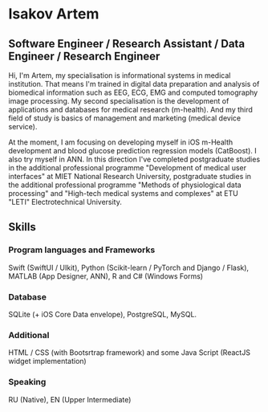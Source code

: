 # Isakov Artem
## Software Engineer / Research Assistant / Data Engineer / Research Engineer
Hi, I'm Artem, my specialisation is informational systems in medical institution. That means I'm trained in digital data preparation and analysis of biomedical information such as EEG, ECG, EMG and computed tomography image processing. My second specialisation is the development of applications and databases for medical research (m-health). And my third field of study is basics of management and marketing (medical device service).

At the moment, I am focusing on developing myself in iOS m-Health development and blood glucose prediction regression models (CatBoost). I also try myself in ANN. In this direction I've completed postgraduate studies in the additional professional programme "Development of medical user interfaces" at MIET National Research University, postgraduate studies in the additional professional programme "Methods of physiological data processing" and "High-tech medical systems and complexes" at ETU "LETI" Electrotechnical University.

## Skills
### Program languages and Frameworks
Swift (SwiftUI / UIkit), Python (Scikit-learn / PyTorch and Django / Flask), MATLAB (App Designer, ANN), R and C# (Windows Forms)

### Database
SQLite (+ iOS Core Data envelope), PostgreSQL, MySQL.

### Additional
HTML / CSS (with Bootsrtrap framework) and some Java Script (ReactJS widget implementation)

### Speaking
RU (Native), EN (Upper Intermediate)
